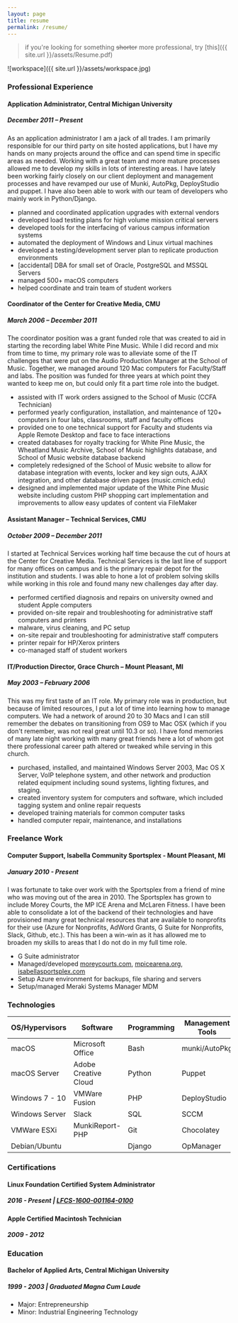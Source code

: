 ```yaml
---
layout: page
title: resume
permalink: /resume/
---
```


> if you're looking for something ~~shorter~~ more professional, try [this]({{ site.url }}/assets/Resume.pdf)

![workspace]({{ site.url }}/assets/workspace.jpg)

### **Professional Experience**

#### **Application Administrator, Central Michigan University**

##### **December 2011 – Present**

As an application administrator I am a jack of all trades. I am primarily
responsible for our third party on site hosted applications, but I have my hands
on many projects around the office and can spend time in specific areas as needed.
Working with a great team and more mature processes allowed me to develop my
skills in lots of interesting areas. I have
lately been working fairly closely on our client deployment and management processes
and have revamped our use of Munki, AutoPkg, DeployStudio and puppet.
I have also been able to work with our team of developers who mainly work in
Python/Django.

- planned and coordinated application upgrades with external vendors
- developed load testing plans for high volume mission critical servers
- developed tools for the interfacing of various campus information systems
- automated the deployment of Windows and Linux virtual machines
- developed a testing/development server plan to replicate production environments
- [accidental] DBA for small set of Oracle, PostgreSQL and MSSQL Servers
- managed 500+ macOS computers
- helped coordinate and train team of student workers

#### **Coordinator of the Center for Creative Media, CMU**

##### **March 2006 – December 2011**

The coordinator position was a grant funded role that was created to aid in starting the
recording label White Pine Music. While I did record and
mix from time to time, my primary role was to alleviate some of the IT challenges that
were put on the Audio Production Manager at the School of Music. Together, we managed around
120 Mac computers for Faculty/Staff and labs. The position was funded for three years at
which point they wanted to keep me on, but could only fit a part time role into the budget.

- assisted with IT work orders assigned to the School of Music (CCFA Technician)
- performed yearly configuration, installation, and maintenance of 120+ computers in four labs, classrooms, staff and faculty offices
- provided one to one technical support for Faculty and students via Apple Remote Desktop and face to face interactions
- created databases for royalty tracking for White Pine Music, the Wheatland Music Archive, School of Music highlights database, and School of Music website database backend
- completely redesigned of the School of Music website to allow for database integration with events, locker and key sign outs, AJAX integration, and other database driven pages (music.cmich.edu)
- designed and implemented major update of the White Pine Music website including custom PHP shopping cart implementation and improvements to allow easy updates of content via FileMaker

<!-- - worked with the Faculty Center for Innovative Teaching in creating a custom database solution for their work orders and reporting
- assisted server planning, administration, and migration of Mac OS X Servers
- yearly planning and setup of 15 – 30 new computers
- assisted in project development of White Pine Music potential CD releases
- design for White Pine Music releases including CD covers, posters, and web advertising -->

#### **Assistant Manager – Technical Services, CMU**

##### **October 2009 – December 2011**

I started at Technical Services working half time because the cut of hours at the
Center for Creative Media. Technical Services is the last line of support for many
offices on campus and is the primary repair depot for the institution and students.
I was able to hone a lot of problem solving skills while working in this role and
found many new challenges day after day.

- performed certified diagnosis and repairs on university owned and student Apple computers
- provided on-site repair and troubleshooting for administrative staff computers and printers
- malware, virus cleaning, and PC setup
- on-site repair and troubleshooting for administrative staff computers
- printer repair for HP/Xerox printers
- co-managed staff of student workers

<!-- - maintained the connect.cmich.edu website
- provided database support for the Telecom area -->

#### **IT/Production Director, Grace Church – Mount Pleasant, MI**

##### **May 2003 – February 2006**

This was my first taste of an IT role. My primary role was in production, but because of
limited resources, I put a lot of time into learning how to manage computers. We had
a network of around 20 to 30 Macs and I can still remember the debates on transitioning
from OS9 to Mac OSX (which if you don't remember, was not real great until 10.3 or so).
I have fond memories of many late night working with many great friends here a lot of
whom got there professional career path altered or tweaked while serving in this church.

- purchased, installed, and maintained Windows Server 2003, Mac OS X Server, VoIP telephone system, and other network and production related equipment including sound systems, lighting fixtures, and staging.
- created inventory system for computers and software, which included tagging system and online repair requests
- developed training materials for common computer tasks
- handled computer repair, maintenance, and installations

<!-- - managed a team of six to ten volunteers in charge of production for weekend services and special events. Production for services and events includes audio, lighting, video, and technical direction
- oversaw the development of the Grace Church website redesign
- scheduled teams, created event reviews, provided equipment maintenance and team building for those volunteers serving in production
- created manual for training volunteers on signal flow and sound engineering and taught yearly classes on technical issues
- managed a team of three volunteer designers and developed campaigns for Grace Church weekend services and special events
- created newspaper ads, large format displays, flyers, invitation cards, and banners for use in promotion -->

### **Freelance Work**

#### **Computer Support, Isabella Community Sportsplex - Mount Pleasant, MI**

##### **January 2010 - Present**

I was fortunate to take over work with the Sportsplex from a friend of mine who was moving out of the
area in 2010. The Sportsplex has grown to include Morey Courts, the MP ICE Arena and McLaren Fitness.
I have been able to consolidate a lot of the backend of their technologies and have provisioned
many great technical resources that are available to nonprofits for their use (Azure for Nonprofits, AdWord Grants,
G Suite for Nonprofits, Slack, Github, etc.). This has been a win-win
as it has allowed me to broaden my skills to areas that I do not do in my full time role.

- G Suite administrator
- Managed/developed [moreycourts.com](http://www.moreycourts.com), [mpicearena.org](http://www.mpicearena.org), [isabellasportsplex.com](http://www.isabellasportsplex.com)
- Setup Azure environment for backups, file sharing and servers
- Setup/managed Meraki Systems Manager MDM


### **Technologies**

| OS/Hypervisors           | Software             | Programming | Management Tools | Web Technologies |
|--------------------------|----------------------|-------------|------------------|------------------|
| macOS                    | Microsoft Office     | Bash        | munki/AutoPkg    | Azure            |
| macOS Server             | Adobe Creative Cloud | Python      | Puppet           | Office 365       |
| Windows 7 - 10           | VMWare Fusion        | PHP         | DeployStudio     | G Suite          |
| Windows Server           | Slack                | SQL         | SCCM             | Nginx            |
| VMWare ESXi              | MunkiReport-PHP      | Git         | Chocolatey       | jmeter           |
| Debian/Ubuntu            |                      | Django      | OpManager        |                  |


### **Certifications**

#### **Linux Foundation Certified System Administrator**

##### **2016 - Present | [LFCS-1600-001164-0100](https://training.linuxfoundation.org/certification/verify-linux-certifications)**

#### **Apple Certified Macintosh Technician**

##### **2009 - 2012**


### **Education**

#### **Bachelor of Applied Arts, Central Michigan University**

##### **1999 - 2003 | Graduated Magna Cum Laude**

- Major: Entrepreneurship
- Minor: Industrial Engineering Technology
